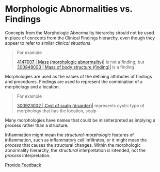 # Morphologic Abnormalities vs. Findings

Concepts from the Morphologic Abnormality hierarchy should not be used in place of concepts from the Clinical Findings hierarchy, even though they appear to refer to similar _clinical_ _situations_.

> For example
>
> [4147007 | Mass (morphologic abnormality)|](http://snomed.info/id/4147007) is not a finding, but [300848003 | Mass of body structure (finding)|](http://snomed.info/id/300848003) is a finding

Morphologies are used as the values of the defining attributes of findings and procedures. Findings are used to represent the combination of a morphology and a location.

> For example
>
> [300923002 | Cyst of scalp (disorder)|](http://snomed.info/id/300923002) represents cystic type of morphology that has the location, scalp

Many morphologies have names that could be misinterpreted as implying a process rather than a structure.

Inflammation might mean the _structural-morphologic_ features of inflammation, such as inflammatory cell infiltrates; or it might mean the _process_ that causes the structural changes. Within the morphologic abnormality hierarchy, the _structural_ interpretation is intended, not the _process_ interpretation.






<a href="https://docs.google.com/forms/d/e/1FAIpQLScTmbZIf0UEQwYDkY27EEWBkaiYkHSbR0_9DmFrMLXoQLyL7Q/viewform?usp=pp_url&entry.1767247133=SCT+Editorial+Guide&entry.670899847=Morphologic%20Abnormalities%20vs.%20Findings" class="button primary">Provide Feedback</a>
